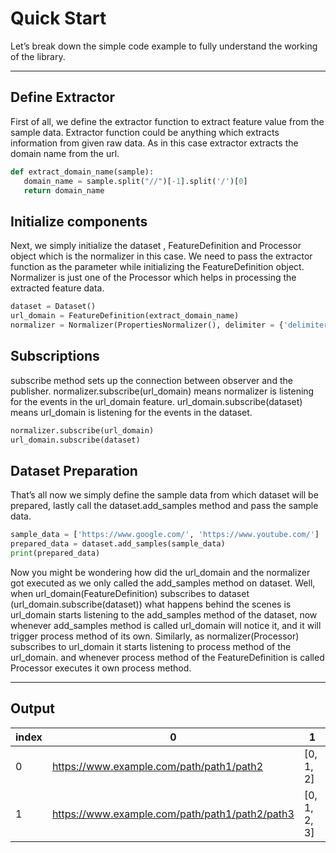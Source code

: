  # Quick Start
 
 Let’s break down the simple code example to fully understand the working of the library.
 
 
 ---
 
 ## Define Extractor
 
 First of all, we define the extractor function to extract feature value from the sample data.
 Extractor function could be anything which extracts information from given raw data.
 As in this case extractor extracts the domain name from the url.
 
 ```python
 def extract_domain_name(sample):
    domain_name = sample.split("//")[-1].split('/')[0]
    return domain_name
 ```
 
 ## Initialize components
 
 Next, we simply initialize the dataset , FeatureDefinition and Processor object which is the normalizer in this case.
 We need to pass the extractor function as the parameter while initializing the FeatureDefinition object.
 Normalizer is just one of the Processor which helps in processing the extracted feature data.
 
 ```python
 dataset = Dataset()
 url_domain = FeatureDefinition(extract_domain_name)
 normalizer = Normalizer(PropertiesNormalizer(), delimiter = {'delimiter': ["."]})
 ```
 
 ## Subscriptions
 
 subscribe method sets up the connection between observer and the publisher.
 normalizer.subscribe(url_domain) means normalizer is listening for the events in the url_domain feature.
 url_domain.subscribe(dataset) means url_domain is listening for the events in the dataset.
 
 ```python
 normalizer.subscribe(url_domain)
 url_domain.subscribe(dataset)
 ```
 
 ## Dataset Preparation
 
 That’s all now we simply define the sample data from which dataset will be prepared,
 lastly call the dataset.add_samples method and pass the sample data.
 
 ```python
 sample_data = ['https://www.google.com/', 'https://www.youtube.com/']
 prepared_data = dataset.add_samples(sample_data)
 print(prepared_data)
 ```
 
 Now you might be wondering how did the url_domain and the normalizer got executed as we only called the add_samples method
 on dataset. Well, when url_domain(FeatureDefinition) subscribes to dataset (url_domain.subscribe(dataset))
 what happens behind the scenes is url_domain starts listening to the add_samples method of the dataset,
 now whenever add_samples method is called url_domain will notice it, and it will trigger process method of its own.
 Similarly, as normalizer(Processor) subscribes to url_domain it starts listening to process method of the url_domain.
 and whenever process method of the FeatureDefinition is called Processor executes it own process method.
 
 
 ---
 
## Output
| index | 0                                              | 1            | 
|-------|------------------------------------------------|--------------|
| 0     | https://www.example.com/path/path1/path2       | [0, 1, 2]    |
| 1     | https://www.example.com/path/path1/path2/path3 | [0, 1, 2, 3] |
